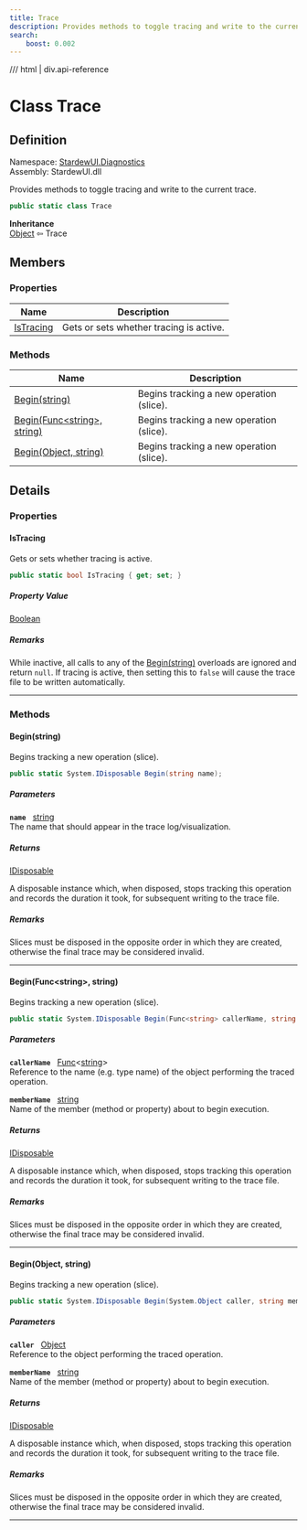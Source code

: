 ```yaml
---
title: Trace
description: Provides methods to toggle tracing and write to the current trace.
search:
    boost: 0.002
---
```


<link rel="stylesheet" href="/StardewUI/stylesheets/reference.css" />

/// html | div.api-reference

# Class Trace

## Definition

<div class="api-definition" markdown>

Namespace: [StardewUI.Diagnostics](index.md)  
Assembly: StardewUI.dll  

</div>

Provides methods to toggle tracing and write to the current trace.

```cs
public static class Trace
```

**Inheritance**  
[Object](https://learn.microsoft.com/en-us/dotnet/api/system.object) ⇦ Trace

## Members

### Properties

 | Name | Description |
| --- | --- |
| [IsTracing](#istracing) | Gets or sets whether tracing is active. | 

### Methods

 | Name | Description |
| --- | --- |
| [Begin(string)](#beginstring) | Begins tracking a new operation (slice). | 
| [Begin(Func&lt;string&gt;, string)](#beginfuncstring-string) | Begins tracking a new operation (slice). | 
| [Begin(Object, string)](#beginobject-string) | Begins tracking a new operation (slice). | 

## Details

### Properties

#### IsTracing

Gets or sets whether tracing is active.

```cs
public static bool IsTracing { get; set; }
```

##### Property Value

[Boolean](https://learn.microsoft.com/en-us/dotnet/api/system.boolean)

##### Remarks

While inactive, all calls to any of the [Begin(string)](trace.md#beginstring) overloads are ignored and return `null`. If tracing is active, then setting this to `false` will cause the trace file to be written automatically.

-----

### Methods

#### Begin(string)

Begins tracking a new operation (slice).

```cs
public static System.IDisposable Begin(string name);
```

##### Parameters

**`name`** &nbsp; [string](https://learn.microsoft.com/en-us/dotnet/api/system.string)  
The name that should appear in the trace log/visualization.

##### Returns

[IDisposable](https://learn.microsoft.com/en-us/dotnet/api/system.idisposable)

  A disposable instance which, when disposed, stops tracking this operation and records the duration it took, for subsequent writing to the trace file.

##### Remarks

Slices must be disposed in the opposite order in which they are created, otherwise the final trace may be considered invalid.

-----

#### Begin(Func&lt;string&gt;, string)

Begins tracking a new operation (slice).

```cs
public static System.IDisposable Begin(Func<string> callerName, string memberName);
```

##### Parameters

**`callerName`** &nbsp; [Func](https://learn.microsoft.com/en-us/dotnet/api/system.func-1)<[string](https://learn.microsoft.com/en-us/dotnet/api/system.string)>  
Reference to the name (e.g. type name) of the object performing the traced operation.

**`memberName`** &nbsp; [string](https://learn.microsoft.com/en-us/dotnet/api/system.string)  
Name of the member (method or property) about to begin execution.

##### Returns

[IDisposable](https://learn.microsoft.com/en-us/dotnet/api/system.idisposable)

  A disposable instance which, when disposed, stops tracking this operation and records the duration it took, for subsequent writing to the trace file.

##### Remarks

Slices must be disposed in the opposite order in which they are created, otherwise the final trace may be considered invalid.

-----

#### Begin(Object, string)

Begins tracking a new operation (slice).

```cs
public static System.IDisposable Begin(System.Object caller, string memberName);
```

##### Parameters

**`caller`** &nbsp; [Object](https://learn.microsoft.com/en-us/dotnet/api/system.object)  
Reference to the object performing the traced operation.

**`memberName`** &nbsp; [string](https://learn.microsoft.com/en-us/dotnet/api/system.string)  
Name of the member (method or property) about to begin execution.

##### Returns

[IDisposable](https://learn.microsoft.com/en-us/dotnet/api/system.idisposable)

  A disposable instance which, when disposed, stops tracking this operation and records the duration it took, for subsequent writing to the trace file.

##### Remarks

Slices must be disposed in the opposite order in which they are created, otherwise the final trace may be considered invalid.

-----

